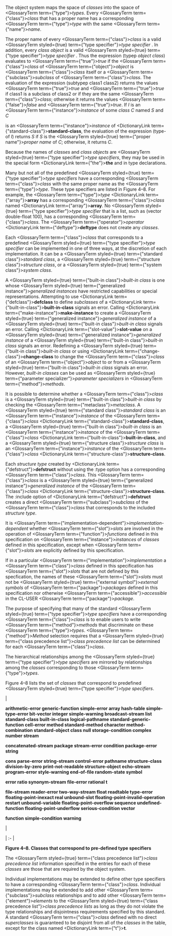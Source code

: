  



The object system maps the space of *classes* into the space of <GlossaryTerm  term={"type"}><i>types</i></GlossaryTerm>. Every <GlossaryTerm  term={"class"}><i>class</i></GlossaryTerm> that has a proper name has a corresponding <GlossaryTerm  term={"type"}><i>type</i></GlossaryTerm> with the same <GlossaryTerm  term={"name"}><i>name</i></GlossaryTerm>. 



The proper name of every <GlossaryTerm  term={"class"}><i>class</i></GlossaryTerm> is a valid <GlossaryTerm styled={true} term={"type specifier"}><i>type specifier</i></GlossaryTerm> . In addition, every *class object* is a valid <GlossaryTerm styled={true} term={"type specifier"}><i>type specifier</i></GlossaryTerm> . Thus the expression (typep *object class*) evaluates to <GlossaryTerm  term={"true"}><i>true</i></GlossaryTerm> if the <GlossaryTerm  term={"class"}><i>class</i></GlossaryTerm> of <GlossaryTerm  term={"object"}><i>object</i></GlossaryTerm> is <GlossaryTerm  term={"class"}><i>class</i></GlossaryTerm> itself or a <GlossaryTerm  term={"subclass"}><i>subclass</i></GlossaryTerm> of <GlossaryTerm  term={"class"}><i>class</i></GlossaryTerm>. The evaluation of the expression (subtypep class1 class2) returns the values <GlossaryTerm  term={"true"}><i>true</i></GlossaryTerm> and <GlossaryTerm  term={"true"}><i>true</i></GlossaryTerm> if class1 is a subclass of class2 or if they are the same <GlossaryTerm  term={"class"}><i>class</i></GlossaryTerm>; otherwise it returns the values <GlossaryTerm  term={"false"}><i>false</i></GlossaryTerm> and <GlossaryTerm  term={"true"}><i>true</i></GlossaryTerm>. If *I* is an <GlossaryTerm  term={"instance"}><i>instance</i></GlossaryTerm> of some *class C* named *S* and *C*  







is an <GlossaryTerm  term={"instance"}><i>instance</i></GlossaryTerm> of <DictionaryLink  term={"standard-class"}><b>standard-class</b></DictionaryLink>, the evaluation of the expression (type-of *I*) returns *S* if *S* is the <GlossaryTerm styled={true} term={"proper name"}><i>proper name</i></GlossaryTerm> of *C*; otherwise, it returns *C*. 



Because the names of *classes* and *class objects* are <GlossaryTerm styled={true} term={"type specifier"}><i>type specifiers</i></GlossaryTerm>, they may be used in the special form <DictionaryLink  term={"the"}><b>the</b></DictionaryLink> and in type declarations. 



Many but not all of the predefined <GlossaryTerm styled={true} term={"type specifier"}><i>type specifiers</i></GlossaryTerm> have a corresponding <GlossaryTerm  term={"class"}><i>class</i></GlossaryTerm> with the same proper name as the <GlossaryTerm  term={"type"}><i>type</i></GlossaryTerm>. These type specifiers are listed in Figure 4–8. For example, the <GlossaryTerm  term={"type"}><i>type</i></GlossaryTerm> <DictionaryLink  term={"array"}><b>array</b></DictionaryLink> has a corresponding <GlossaryTerm  term={"class"}><i>class</i></GlossaryTerm> named <DictionaryLink  term={"array"}><b>array</b></DictionaryLink>. No <GlossaryTerm styled={true} term={"type specifier"}><i>type specifier</i></GlossaryTerm> that is a list, such as (vector double-float 100), has a corresponding <GlossaryTerm  term={"class"}><i>class</i></GlossaryTerm>. The <GlossaryTerm  term={"operator"}><i>operator</i></GlossaryTerm> <DictionaryLink  term={"deftype"}><b>deftype</b></DictionaryLink> does not create any *classes*. 



Each <GlossaryTerm  term={"class"}><i>class</i></GlossaryTerm> that corresponds to a predefined <GlossaryTerm styled={true} term={"type specifier"}><i>type specifier</i></GlossaryTerm> can be implemented in one of three ways, at the discretion of each implementation. It can be a <GlossaryTerm styled={true} term={"standard class"}><i>standard class</i></GlossaryTerm>, a <GlossaryTerm styled={true} term={"structure class"}><i>structure class</i></GlossaryTerm>, or a <GlossaryTerm styled={true} term={"system class"}><i>system class</i></GlossaryTerm>. 



A <GlossaryTerm styled={true} term={"built-in class"}><i>built-in class</i></GlossaryTerm> is one whose <GlossaryTerm styled={true} term={"generalized instance"}><i>generalized instances</i></GlossaryTerm> have restricted capabilities or special representations. Attempting to use <DictionaryLink  term={"defclass"}><b>defclass</b></DictionaryLink> to define *subclasses* of a <DictionaryLink  term={"built-in-class"}><b>built-in-class</b></DictionaryLink> signals an error. Calling <DictionaryLink  term={"make-instance"}><b>make-instance</b></DictionaryLink> to create a <GlossaryTerm styled={true} term={"generalized instance"}><i>generalized instance</i></GlossaryTerm> of a <GlossaryTerm styled={true} term={"built-in class"}><i>built-in class</i></GlossaryTerm> signals an error. Calling <DictionaryLink  term={"slot-value"}><b>slot-value</b></DictionaryLink> on a <GlossaryTerm styled={true} term={"generalized instance"}><i>generalized instance</i></GlossaryTerm> of a <GlossaryTerm styled={true} term={"built-in class"}><i>built-in class</i></GlossaryTerm> signals an error. Redefining a <GlossaryTerm styled={true} term={"built-in class"}><i>built-in class</i></GlossaryTerm> or using <DictionaryLink  term={"change-class"}><b>change-class</b></DictionaryLink> to change the <GlossaryTerm  term={"class"}><i>class</i></GlossaryTerm> of an <GlossaryTerm  term={"object"}><i>object</i></GlossaryTerm> to or from a <GlossaryTerm styled={true} term={"built-in class"}><i>built-in class</i></GlossaryTerm> signals an error. However, *built-in classes* can be used as <GlossaryTerm styled={true} term={"parameter specializer"}><i>parameter specializers</i></GlossaryTerm> in <GlossaryTerm  term={"method"}><i>methods</i></GlossaryTerm>. 



It is possible to determine whether a <GlossaryTerm  term={"class"}><i>class</i></GlossaryTerm> is a <GlossaryTerm styled={true} term={"built-in class"}><i>built-in class</i></GlossaryTerm> by checking the <GlossaryTerm  term={"metaclass"}><i>metaclass</i></GlossaryTerm>. A <GlossaryTerm styled={true} term={"standard class"}><i>standard class</i></GlossaryTerm> is an <GlossaryTerm  term={"instance"}><i>instance</i></GlossaryTerm> of the <GlossaryTerm  term={"class"}><i>class</i></GlossaryTerm> <DictionaryLink  term={"standard-class"}><b>standard-class</b></DictionaryLink>, a <GlossaryTerm styled={true} term={"built-in class"}><i>built-in class</i></GlossaryTerm> is an <GlossaryTerm  term={"instance"}><i>instance</i></GlossaryTerm> of the <GlossaryTerm  term={"class"}><i>class</i></GlossaryTerm> <DictionaryLink  term={"built-in-class"}><b>built-in-class</b></DictionaryLink>, and a <GlossaryTerm styled={true} term={"structure class"}><i>structure class</i></GlossaryTerm> is an <GlossaryTerm  term={"instance"}><i>instance</i></GlossaryTerm> of the <GlossaryTerm  term={"class"}><i>class</i></GlossaryTerm> <DictionaryLink  term={"structure-class"}><b>structure-class</b></DictionaryLink>. 



Each *structure type* created by <DictionaryLink  term={"defstruct"}><b>defstruct</b></DictionaryLink> without using the :type option has a corresponding <GlossaryTerm  term={"class"}><i>class</i></GlossaryTerm>. This <GlossaryTerm  term={"class"}><i>class</i></GlossaryTerm> is a <GlossaryTerm styled={true} term={"generalized instance"}><i>generalized instance</i></GlossaryTerm> of the <GlossaryTerm  term={"class"}><i>class</i></GlossaryTerm> <DictionaryLink  term={"structure-class"}><b>structure-class</b></DictionaryLink>. The :include option of <DictionaryLink  term={"defstruct"}><b>defstruct</b></DictionaryLink> creates a direct <GlossaryTerm  term={"subclass"}><i>subclass</i></GlossaryTerm> of the <GlossaryTerm  term={"class"}><i>class</i></GlossaryTerm> that corresponds to the included *structure type*. 



It is <GlossaryTerm  term={"implementation-dependent"}><i>implementation-dependent</i></GlossaryTerm> whether <GlossaryTerm  term={"slot"}><i>slots</i></GlossaryTerm> are involved in the operation of <GlossaryTerm  term={"function"}><i>functions</i></GlossaryTerm> defined in this specification on <GlossaryTerm  term={"instance"}><i>instances</i></GlossaryTerm> of *classes* defined in this specification, except when <GlossaryTerm  term={"slot"}><i>slots</i></GlossaryTerm> are explicitly defined by this specification. 



If in a particular <GlossaryTerm  term={"implementation"}><i>implementation</i></GlossaryTerm> a <GlossaryTerm  term={"class"}><i>class</i></GlossaryTerm> defined in this specification has <GlossaryTerm  term={"slot"}><i>slots</i></GlossaryTerm> that are not defined by this specfication, the names of these <GlossaryTerm  term={"slot"}><i>slots</i></GlossaryTerm> must not be <GlossaryTerm styled={true} term={"external symbol"}><i>external symbols</i></GlossaryTerm> of <GlossaryTerm  term={"package"}><i>packages</i></GlossaryTerm> defined in this specification nor otherwise <GlossaryTerm  term={"accessible"}><i>accessible</i></GlossaryTerm> in the CL-USER <GlossaryTerm  term={"package"}><i>package</i></GlossaryTerm>. 



The purpose of specifying that many of the standard <GlossaryTerm styled={true} term={"type specifier"}><i>type specifiers</i></GlossaryTerm> have a corresponding <GlossaryTerm  term={"class"}><i>class</i></GlossaryTerm> is to enable users to write <GlossaryTerm  term={"method"}><i>methods</i></GlossaryTerm> that discriminate on these <GlossaryTerm  term={"type"}><i>types</i></GlossaryTerm>. <GlossaryTerm  term={"method"}><i>Method</i></GlossaryTerm> selection requires that a <GlossaryTerm styled={true} term={"class precedence list"}><i>class precedence list</i></GlossaryTerm> can be determined for each <GlossaryTerm  term={"class"}><i>class</i></GlossaryTerm>. 



The hierarchical relationships among the <GlossaryTerm styled={true} term={"type specifier"}><i>type specifiers</i></GlossaryTerm> are mirrored by relationships among the *classes* corresponding to those <GlossaryTerm  term={"type"}><i>types</i></GlossaryTerm>. 



Figure 4–8 lists the set of *classes* that correspond to predefined <GlossaryTerm styled={true} term={"type specifier"}><i>type specifiers</i></GlossaryTerm>.  







|<p>**arithmetic-error generic-function simple-error array hash-table simple-type-error bit-vector integer simple-warning broadcast-stream list standard-class built-in-class logical-pathname standard-generic-function cell-error method standard-method character method-combination standard-object class null storage-condition complex number stream** </p><p>**concatenated-stream package stream-error condition package-error string** </p><p>**cons parse-error string-stream control-error pathname structure-class division-by-zero print-not-readable structure-object echo-stream program-error style-warning end-of-file random-state symbol** </p><p>**error ratio synonym-stream file-error rational t** </p><p>**file-stream reader-error two-way-stream float readtable type-error floating-point-inexact real unbound-slot floating-point-invalid-operation restart unbound-variable floating-point-overflow sequence undefined-function floating-point-underflow serious-condition vector** </p><p>**function simple-condition warning**</p>|

| :- |





**Figure 4–8. Classes that correspond to pre-defined type specifiers** 



The <GlossaryTerm styled={true} term={"class precedence list"}><i>class precedence list</i></GlossaryTerm> information specified in the entries for each of these *classes* are those that are required by the object system. 



Individual implementations may be extended to define other type specifiers to have a corresponding <GlossaryTerm  term={"class"}><i>class</i></GlossaryTerm>. Individual implementations may be extended to add other <GlossaryTerm  term={"subclass"}><i>subclass</i></GlossaryTerm> relationships and to add other <GlossaryTerm  term={"element"}><i>elements</i></GlossaryTerm> to the <GlossaryTerm styled={true} term={"class precedence list"}><i>class precedence lists</i></GlossaryTerm> as long as they do not violate the type relationships and disjointness requirements specified by this standard. A standard <GlossaryTerm  term={"class"}><i>class</i></GlossaryTerm> defined with no direct *superclasses* is guaranteed to be disjoint from all of the *classes* in the table, except for the class named <DictionaryLink  term={"t"}><b>t</b></DictionaryLink>.  







